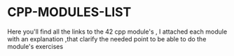 # CPP-MODULES-LIST
Here you'll find all the links to the 42 cpp module's , I attached each module with an explanation ,that clarify the needed point to be able to do the module's exercises 
